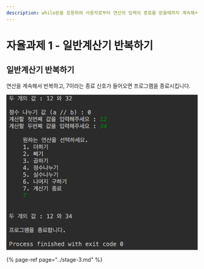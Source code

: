 ```yaml
---
description: while문을 응용하여 사용자로부터 연산의 입력이 종료를 받을때까지 계속해서 프로그램이 실행되도록 만듭니다.
---
```


# 자율과제 1 - 일반계산기 반복하기

## 일반계산기 반복하기

연산을 계속해서 반복하고, 7이라는 종료 신호가 들어오면 프로그램을 종료시킵니다.

![&#xC885;&#xB8CC;&#xB418;&#xB294; &#xBAA8;&#xC2B5;&#xC758; &#xACC4;&#xC0B0;&#xAE30;](../../.gitbook/assets/image%20%2814%29.png)

{% page-ref page="../stage-3.md" %}

